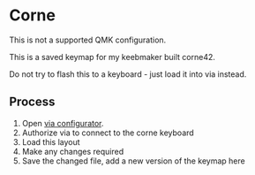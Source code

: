 # Corne

This is not a supported QMK configuration. 

This is a saved keymap for my keebmaker built corne42. 

Do not try to flash this to a keyboard - just load it into via instead. 


## Process

1. Open [via configurator](https://usevia.app/). 
1. Authorize via to connect to the corne keyboard
1. Load this layout
1. Make any changes required
1. Save the changed file, add a new version of the keymap here